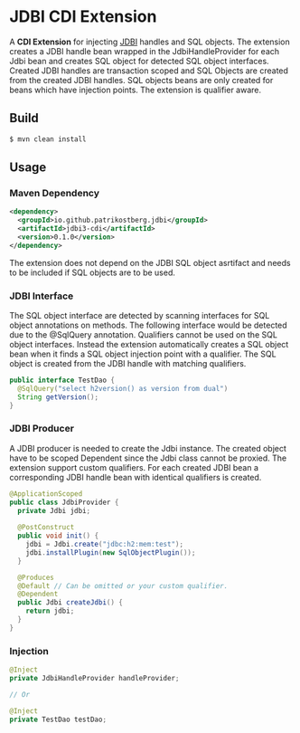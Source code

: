 # JDBI CDI Extension

A **CDI Extension** for injecting [JDBI](http://jdbi.org/) handles and SQL objects. The extension creates a JDBI handle bean wrapped in the JdbiHandleProvider for each Jdbi bean and creates SQL object for detected SQL object interfaces. Created JDBI handles are transaction scoped and SQL Objects are created from the created JDBI handles. SQL objects beans are only created for beans which have injection points. The extension is qualifier aware.

## Build

```bash
$ mvn clean install
```

## Usage

### Maven Dependency

```xml
<dependency>
  <groupId>io.github.patrikostberg.jdbi</groupId>
  <artifactId>jdbi3-cdi</artifactId>
  <version>0.1.0</version>
</dependency>
```

The extension does not depend on the JDBI SQL object asrtifact and needs to be included if SQL objects are to be used.

### JDBI Interface

The SQL object interface are detected by scanning interfaces for SQL object annotations on methods. The following interface would be detected due to the @SqlQuery annotation. Qualifiers cannot be used on the SQL object interfaces. Instead the extension automatically creates a SQL object bean when it finds a SQL object injection point with a qualifier. The SQL object is created from the JDBI handle with matching qualifiers.

```java
public interface TestDao {
  @SqlQuery("select h2version() as version from dual")
  String getVersion();
}
```

### JDBI Producer

A JDBI producer is needed to create the Jdbi instance. The created object have to be scoped Dependent since the Jdbi class cannot be proxied.
The extension support custom qualifiers. For each created JDBI bean a corresponding JDBI handle bean with identical qualifiers is created.

```java
@ApplicationScoped
public class JdbiProvider {
  private Jdbi jdbi;
  
  @PostConstruct
  public void init() {
    jdbi = Jdbi.create("jdbc:h2:mem:test");
    jdbi.installPlugin(new SqlObjectPlugin());
  }

  @Produces
  @Default // Can be omitted or your custom qualifier.
  @Dependent
  public Jdbi createJdbi() {
    return jdbi;
  }
}
```

### Injection

```java
@Inject
private JdbiHandleProvider handleProvider;

// Or

@Inject
private TestDao testDao;
```
